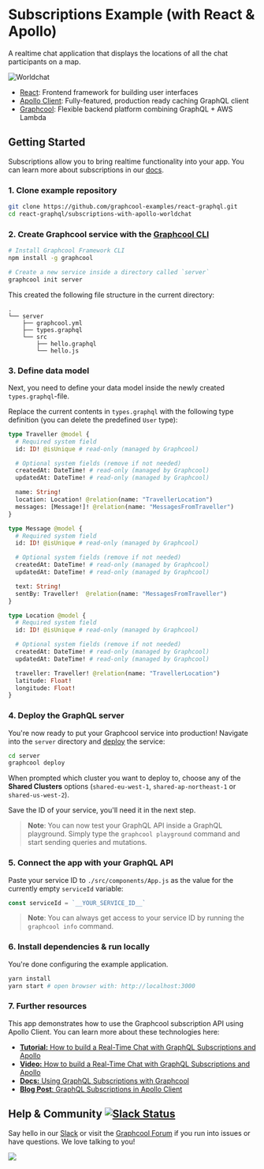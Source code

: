 # Subscriptions Example (with React & Apollo)

A realtime chat application that displays the locations of all the chat participants on a map.

![Worldchat](http://i.imgur.com/8cpv7Hi.png)

* [React](https://facebook.github.io/react/): Frontend framework for building user interfaces
* [Apollo Client](https://github.com/apollographql/apollo-client): Fully-featured, production ready caching GraphQL client
* [Graphcool](https://www.graph.cool): Flexible backend platform combining GraphQL + AWS Lambda

## Getting Started

Subscriptions allow you to bring realtime functionality into your app. You can learn more about subscriptions in our [docs](https://www.graph.cool/docs/reference/simple-api/subscriptions-aip7oojeiv/).


### 1. Clone example repository

```sh
git clone https://github.com/graphcool-examples/react-graphql.git
cd react-graphql/subscriptions-with-apollo-worldchat
```

### 2. Create Graphcool service with the [Graphcool CLI](https://docs-next.graph.cool/reference/graphcool-cli/overview-zboghez5go)

```sh
# Install Graphcool Framework CLI
npm install -g graphcool

# Create a new service inside a directory called `server`
graphcool init server
```

This created the following file structure in the current directory:

```
.
└── server
    ├── graphcool.yml
    ├── types.graphql
    └── src
        ├── hello.graphql
        └── hello.js
```

### 3. Define data model

Next, you need to define your data model inside the newly created `types.graphql`-file.

Replace the current contents in `types.graphql` with the following type definition (you can delete the predefined `User` type):

```graphql
type Traveller @model {
  # Required system field
  id: ID! @isUnique # read-only (managed by Graphcool)

  # Optional system fields (remove if not needed)
  createdAt: DateTime! # read-only (managed by Graphcool)
  updatedAt: DateTime! # read-only (managed by Graphcool)

  name: String!
  location: Location! @relation(name: "TravellerLocation")
  messages: [Message!]! @relation(name: "MessagesFromTraveller")
}

type Message @model {
  # Required system field
  id: ID! @isUnique # read-only (managed by Graphcool)

  # Optional system fields (remove if not needed)
  createdAt: DateTime! # read-only (managed by Graphcool)
  updatedAt: DateTime! # read-only (managed by Graphcool)

  text: String!
  sentBy: Traveller!  @relation(name: "MessagesFromTraveller")
}

type Location @model {
  # Required system field
  id: ID! @isUnique # read-only (managed by Graphcool)

  # Optional system fields (remove if not needed)
  createdAt: DateTime! # read-only (managed by Graphcool)
  updatedAt: DateTime! # read-only (managed by Graphcool)

  traveller: Traveller! @relation(name: "TravellerLocation")
  latitude: Float!
  longitude: Float!
}
```

### 4. Deploy the GraphQL server

You're now ready to put your Graphcool service into production! Navigate into the `server` directory and [deploy](https://docs-next.graph.cool/reference/graphcool-cli/commands-aiteerae6l#graphcool-deploy) the service:

```sh
cd server
graphcool deploy
```

When prompted which cluster you want to deploy to, choose any of the **Shared Clusters** options (`shared-eu-west-1`, `shared-ap-northeast-1` or `shared-us-west-2`).

Save the ID of your service, you'll need it in the next step.

> **Note**: You can now test your GraphQL API inside a GraphQL playground. Simply type the `graphcool playground` command and start sending queries and mutations.

### 5. Connect the app with your GraphQL API

Paste your service ID to `./src/components/App.js` as the value for the currently empty `serviceId` variable:

```js
const serviceId = `__YOUR_SERVICE_ID__`
```

> **Note**: You can always get access to your service ID by running the `graphcool info` command.

### 6. Install dependencies & run locally

You're done configuring the example application. 

```sh
yarn install
yarn start # open browser with: http://localhost:3000
```

### 7. Further resources

This app demonstrates how to use the Graphcool subscription API using Apollo Client. You can learn more about these technologies here:

- [**Tutorial:** How to build a Real-Time Chat with GraphQL Subscriptions and Apollo](https://www.graph.cool/docs/tutorials/worldchat-subscriptions-example-ui0eizishe/)
- [**Video:** How to build a Real-Time Chat with GraphQL Subscriptions and Apollo](https://www.youtube.com/watch?v=aSLF9f13o2c)
- [**Docs:** Using GraphQL Subscriptions with Graphcool](https://www.graph.cool/docs/reference/simple-api/generated-subscriptions-aip7oojeiv)
- [**Blog Post**: GraphQL Subscriptions in Apollo Client](https://dev-blog.apollodata.com/graphql-subscriptions-in-apollo-client-9a2457f015fb#.458zrl2u7)


## Help & Community [![Slack Status](https://slack.graph.cool/badge.svg)](https://slack.graph.cool)

Say hello in our [Slack](http://slack.graph.cool/) or visit the [Graphcool Forum](https://www.graph.cool/forum) if you run into issues or have questions. We love talking to you!

![](http://i.imgur.com/5RHR6Ku.png)
